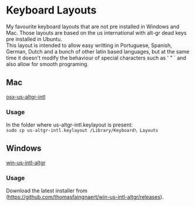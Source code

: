 # Keyboard Layouts
My favourite keyboard layouts that are not pre installed in Windows and Mac. Those layouts are based on the us international with alt-gr dead keys pre installed in Ubuntu.  
This layout is intended to allow easy writting in Portuguese, Spanish, German, Dutch and a bunch of other latin based languages, but at the same time it doesn't modify the behaviour of special characters such as ' " ` and also allow for smooth programing. 

## Mac 

[osx-us-altgr-intl](https://github.com/xv0x7c0/osx-us-altgr-intl)

### Usage

In the folder where us-altgr-intl.keylayout is present:   
`sudo cp us-altgr-intl.keylayout /Library/Keyboard\ Layouts`

## Windows

[win-us-intl-altgr](https://github.com/thomasfaingnaert/win-us-intl-altgr)

### Usage

Download the latest installer from (https://github.com/thomasfaingnaert/win-us-intl-altgr/releases).
